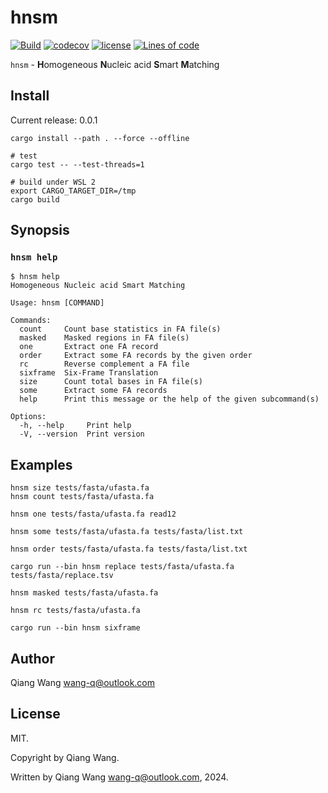 # hnsm

[![Build](https://github.com/wang-q/hnsm/actions/workflows/build.yml/badge.svg)](https://github.com/wang-q/hnsm/actions)
[![codecov](https://codecov.io/gh/wang-q/hnsm/branch/main/graph/badge.svg?token=LtxYK5Fff0)](https://codecov.io/gh/wang-q/hnsm)
[![license](https://img.shields.io/github/license/wang-q/hnsm)](https://github.com//wang-q/hnsm)
[![Lines of code](https://tokei.rs/b1/github/wang-q/hnsm?category=code)](https://github.com//wang-q/hnsm)

`hnsm` - **H**omogeneous **N**ucleic acid **S**mart **M**atching

## Install

Current release: 0.0.1

```shell
cargo install --path . --force --offline

# test
cargo test -- --test-threads=1

# build under WSL 2
export CARGO_TARGET_DIR=/tmp
cargo build

```

## Synopsis

### `hnsm help`

```text
$ hnsm help
Homogeneous Nucleic acid Smart Matching

Usage: hnsm [COMMAND]

Commands:
  count     Count base statistics in FA file(s)
  masked    Masked regions in FA file(s)
  one       Extract one FA record
  order     Extract some FA records by the given order
  rc        Reverse complement a FA file
  sixframe  Six-Frame Translation
  size      Count total bases in FA file(s)
  some      Extract some FA records
  help      Print this message or the help of the given subcommand(s)

Options:
  -h, --help     Print help
  -V, --version  Print version

```

## Examples

```shell
hnsm size tests/fasta/ufasta.fa
hnsm count tests/fasta/ufasta.fa

hnsm one tests/fasta/ufasta.fa read12

hnsm some tests/fasta/ufasta.fa tests/fasta/list.txt

hnsm order tests/fasta/ufasta.fa tests/fasta/list.txt

cargo run --bin hnsm replace tests/fasta/ufasta.fa tests/fasta/replace.tsv

hnsm masked tests/fasta/ufasta.fa

hnsm rc tests/fasta/ufasta.fa

cargo run --bin hnsm sixframe

```

## Author

Qiang Wang <wang-q@outlook.com>

## License

MIT.

Copyright by Qiang Wang.

Written by Qiang Wang <wang-q@outlook.com>, 2024.
